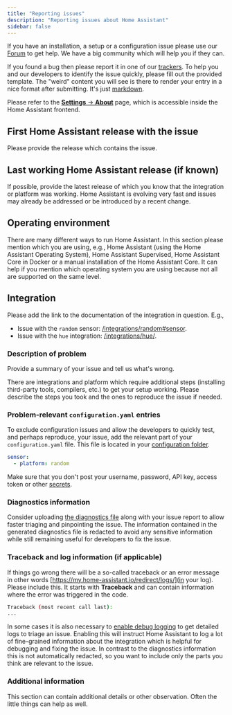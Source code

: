 ```yaml
---
title: "Reporting issues"
description: "Reporting issues about Home Assistant"
sidebar: false
---
```


If you have an installation, a setup or a configuration issue please use our [Forum](https://community.home-assistant.io/) to get help. We have a big community which will help you if they can.

If you found a bug then please report it in one of our [trackers](/help/#bugs-feature-requests-and-alike). To help you and our developers to identify the issue quickly, please fill out the provided template. The "weird" content you will see is there to render your entry in a nice format after submitting. It's just [markdown](https://docs.github.com/en/get-started/writing-on-github/getting-started-with-writing-and-formatting-on-github/basic-writing-and-formatting-syntax).

Please refer to the [**Settings** -> **About**](https://my.home-assistant.io/redirect/info/) page, which is accessible inside the Home Assistant frontend.

## First Home Assistant release with the issue

Please provide the release which contains the issue.

## Last working Home Assistant release (if known)

If possible, provide the latest release of which you know that the integration or platform was working. Home Assistant is evolving very fast and issues may already be addressed or be introduced by a recent change.

## Operating environment

There are many different ways to run Home Assistant. In this section please mention which you are using, e.g., Home Assistant (using the Home Assistant Operating System), Home Assistant Supervised, Home Assistant Core in Docker or a manual installation of the Home Assistant Core. It can help if you mention which operating system you are using because not all are supported on the same level.

## Integration

Please add the link to the documentation of the integration in question. E.g.,

- Issue with the `random` sensor: [/integrations/random#sensor](/integrations/random#sensor).
- Issue with the `hue` integration: [/integrations/hue/](/integrations/hue/).

### Description of problem

Provide a summary of your issue and tell us what's wrong.

There are integrations and platform which require additional steps (installing third-party tools, compilers, etc.) to get your setup working. Please describe the steps you took and the ones to reproduce the issue if needed.

### Problem-relevant `configuration.yaml` entries

To exclude configuration issues and allow the developers to quickly test, and perhaps reproduce, your issue, add the relevant part of your `configuration.yaml` file. This file is located in your [configuration folder](/docs/configuration/).

```yaml
sensor:
  - platform: random
```

Make sure that you don't post your username, password, API key, access token or other [secrets](/docs/configuration/secrets/).

### Diagnostics information

Consider uploading [the diagnostics file](docs/configuration/troubleshooting/#debug-logs-and-diagnostics) along with your issue report to allow faster triaging and pinpointing the issue.
The information contained in the generated diagnostics file is redacted to avoid any sensitive information while still remaining useful for developers  to fix the issue.

### Traceback and log information (if applicable)

If things go wrong there will be a so-called traceback or an error message in other words [https://my.home-assistant.io/redirect/logs/](in your log). Please include this. It starts with **Traceback** and can contain information where the error was triggered in the code.

```bash
Traceback (most recent call last):
...
```

In some cases it is also necessary to [enable debug logging](docs/configuration/troubleshooting/#debug-logs-and-diagnostics) to get detailed logs to triage an issue.
Enabling this will instruct Home Assistant to log a lot of fine-grained information about the integration which is helpful for debugging and fixing the issue.
In contrast to the diagnostics information this is not automatically redacted, so you want to include only the parts you think are relevant to the issue.

### Additional information

This section can contain additional details or other observation. Often the little things can help as well.

